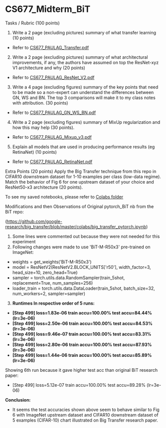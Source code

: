# CS677_Midterm_BiT
Tasks / Rubric (100 points)
1) Write a 2 page (excluding pictures) summary of what transfer learning (10 points)

- Refer to [CS677_PAULAG_Transfer.pdf](https://github.com/paul-data-science/CS677_Midterm_BiT/blob/main/CS677_PAULAG_Transfer.pdf)

2) Write a 2 page (excluding pictures) summary of what architectural improvements, if any, the authors have assumed on top the ResNet-xyz V1 architecture and why (20 points)

- Refer to [CS677_PAULAG_ResNet_V2.pdf](https://github.com/paul-data-science/CS677_Midterm_BiT/blob/main/CS677_PAULAG_ResNet_V2.pdf)

3) Write a 4 page (excluding figures) summary of the key points that need to be made so a non-expert can understand the differences between GN, WS and BN. The top 3 comparisons will make it to my class notes with attribution. (30 points)

- Refer to [CS677_PAULAG_GN_WS_BN.pdf](https://github.com/paul-data-science/CS677_Midterm_BiT/blob/main/CS677_PAULAG_GN_WS_BN.pdf)

4) Write a 2 page (excluding figures) summary of MixUp regularization and how this may help (30 points).

- Refer to [CS677_PAULAG_Mixup_v3.pdf](https://github.com/paul-data-science/CS677_Midterm_BiT/blob/main/CS677_PAULAG_Mixup_v3.pdf)

5) Explain all models that are used in producing performance results (eg RetinaNet) (10 points)

- Refer to [CS677_PAULAG_RetinaNet.pdf](https://github.com/paul-data-science/CS677_Midterm_BiT/blob/main/CS677_PAULAG_RetinaNet.pdf)

Extra Points (20 points)
Apply the Big Transfer technique from this repo in CIFAR10 downstream dataset for 1-10 examples per class (low-data regime). 
Match the behavior of Fig 6 for one upstream dataset of your choice and ResNet50-x3 architecture (20 points).

To see my saved notebooks, please refer to [Colabs folder](https://github.com/paul-data-science/CS677_Midterm_BiT/tree/main/colab)

Modifications and then Observations of Original pytorch_BiT nb from the BiT repo:

(https://github.com/google-research/big_transfer/blob/master/colabs/big_transfer_pytorch.ipynb)

1) Some lines were commented out because they were not needed for this experiment
2) Following changes were made to use 'BiT-M-R50x3' pre-trained on ImageNet: 
-	weights = get_weights('BiT-M-R50x3')
-	model = ResNetV2(ResNetV2.BLOCK_UNITS['r50'], width_factor=3, head_size=10, zero_head=True)
-	sampler = torch.utils.data.RandomSampler(train_5shot, replacement=True, num_samples=256)
-	loader_train = torch.utils.data.DataLoader(train_5shot, batch_size=32, num_workers=2, sampler=sampler)
3) **Runtimes In respective order of 5 runs:**
- **[Step 499] loss=1.83e-06 train accu=100.00% test accu=84.44% (lr=3e-06)**
- **[Step 499] loss=2.50e-06 train accu=100.00% test accu=84.53% (lr=3e-06)**
- **[Step 499] loss=9.46e-07 train accu=100.00% test accu=83.31% (lr=3e-06)**
- **[Step 499] loss=2.80e-06 train accu=100.00% test accu=87.93% (lr=3e-06)**
- **[Step 499] loss=1.44e-06 train accu=100.00% test accu=85.89% (lr=3e-06)**

Showing 6th run because it gave higher test acc than original BiT research paper:
- [Step 499] loss=5.12e-07 train accu=100.00% test accu=89.28% (lr=3e-06)

**Conclusion:**
- It seems the test accuracies shown above seem to behave similar to Fig 6 with ImageNet upstream dataset
and CIFAR10 downstream dataset of 5 examples (CIFAR-10) chart illustrated on Big Transfer research paper.
